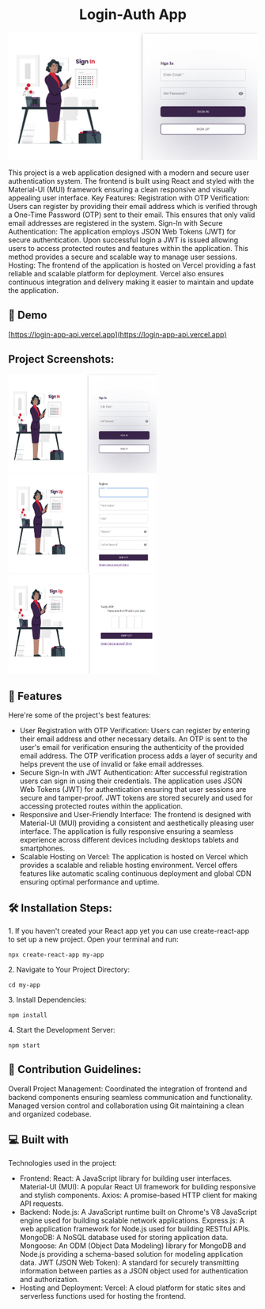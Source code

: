 <h1 align="center" id="title">Login-Auth App</h1>

<p align="center"><img src="https://raw.githubusercontent.com/Gautham020/login-app/master/public/signin.png" alt="project-image"></p>

<p id="description">This project is a web application designed with a modern and secure user authentication system. The frontend is built using React and styled with the Material-UI (MUI) framework ensuring a clean responsive and visually appealing user interface. Key Features: Registration with OTP Verification: Users can register by providing their email address which is verified through a One-Time Password (OTP) sent to their email. This ensures that only valid email addresses are registered in the system. Sign-In with Secure Authentication: The application employs JSON Web Tokens (JWT) for secure authentication. Upon successful login a JWT is issued allowing users to access protected routes and features within the application. This method provides a secure and scalable way to manage user sessions. Hosting: The frontend of the application is hosted on Vercel providing a fast reliable and scalable platform for deployment. Vercel also ensures continuous integration and delivery making it easier to maintain and update the application.</p>

<h2>🚀 Demo</h2>

[https://login-app-api.vercel.app](https://login-app-api.vercel.app)

<h2>Project Screenshots:</h2>

<img src="https://raw.githubusercontent.com/Gautham020/login-app/master/public/signin.png" alt="project-screenshot" width="300" height="200/">

<img src="https://raw.githubusercontent.com/Gautham020/login-app/master/public/signup.png" alt="project-screenshot" width="300" height="200/">

<img src="https://raw.githubusercontent.com/Gautham020/login-app/master/public/otp.png" alt="project-screenshot" width="300" height="200/">

  
  
<h2>🧐 Features</h2>

Here're some of the project's best features:

*   User Registration with OTP Verification: Users can register by entering their email address and other necessary details. An OTP is sent to the user's email for verification ensuring the authenticity of the provided email address. The OTP verification process adds a layer of security and helps prevent the use of invalid or fake email addresses.
*   Secure Sign-In with JWT Authentication: After successful registration users can sign in using their credentials. The application uses JSON Web Tokens (JWT) for authentication ensuring that user sessions are secure and tamper-proof. JWT tokens are stored securely and used for accessing protected routes within the application.
*   Responsive and User-Friendly Interface: The frontend is designed with Material-UI (MUI) providing a consistent and aesthetically pleasing user interface. The application is fully responsive ensuring a seamless experience across different devices including desktops tablets and smartphones.
*   Scalable Hosting on Vercel: The application is hosted on Vercel which provides a scalable and reliable hosting environment. Vercel offers features like automatic scaling continuous deployment and global CDN ensuring optimal performance and uptime.

<h2>🛠️ Installation Steps:</h2>

<p>1. If you haven't created your React app yet you can use create-react-app to set up a new project. Open your terminal and run:</p>

```
npx create-react-app my-app
```

<p>2. Navigate to Your Project Directory:</p>

```
cd my-app
```

<p>3. Install Dependencies:</p>

```
npm install
```

<p>4. Start the Development Server:</p>

```
npm start
```

<h2>🍰 Contribution Guidelines:</h2>

Overall Project Management: Coordinated the integration of frontend and backend components ensuring seamless communication and functionality. Managed version control and collaboration using Git maintaining a clean and organized codebase.

  
  
<h2>💻 Built with</h2>

Technologies used in the project:

*   Frontend: React: A JavaScript library for building user interfaces. Material-UI (MUI): A popular React UI framework for building responsive and stylish components. Axios: A promise-based HTTP client for making API requests.
*   Backend: Node.js: A JavaScript runtime built on Chrome's V8 JavaScript engine used for building scalable network applications. Express.js: A web application framework for Node.js used for building RESTful APIs. MongoDB: A NoSQL database used for storing application data. Mongoose: An ODM (Object Data Modeling) library for MongoDB and Node.js providing a schema-based solution for modeling application data. JWT (JSON Web Token): A standard for securely transmitting information between parties as a JSON object used for authentication and authorization.
*   Hosting and Deployment: Vercel: A cloud platform for static sites and serverless functions used for hosting the frontend.
